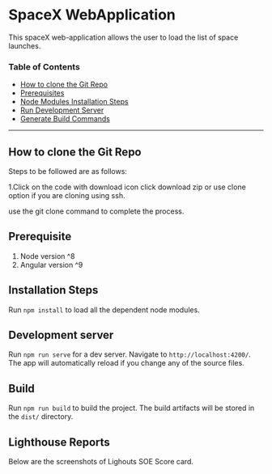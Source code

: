 # SpaceX WebApplication

This spaceX web-application allows the user to load the list of space launches.

### Table of Contents

-   [How to clone the Git Repo](#How-to-clone-the-Git-Repo)
-   [Prerequisites](#Prerequisite)
-   [Node Modules Installation Steps](#Installation-steps)
-   [Run Development Server](#development-server)
-   [Generate Build Commands](#Build)

* * *

## How to clone the Git Repo

Steps to be followed are as follows: 

1.Click on the code with download icon click download zip or use clone option if you are cloning using ssh.

use the git clone command to complete the process.

## Prerequisite

1. Node version ^8
2. Angular version ^9

## Installation Steps

Run `npm install` to load all the dependent node modules.

## Development server

Run `npm run serve` for a dev server. Navigate to `http://localhost:4200/`. The app will automatically reload if you change any of the source files.

## Build

Run `npm run build` to build the project. The build artifacts will be stored in the `dist/` directory.

## Lighthouse Reports

Below are the screenshots of Lighouts SOE Score card.

